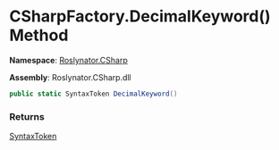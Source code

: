 # CSharpFactory\.DecimalKeyword\(\) Method

**Namespace**: [Roslynator.CSharp](../../README.md)

**Assembly**: Roslynator\.CSharp\.dll

```csharp
public static SyntaxToken DecimalKeyword()
```

### Returns

[SyntaxToken](https://docs.microsoft.com/en-us/dotnet/api/microsoft.codeanalysis.syntaxtoken)


